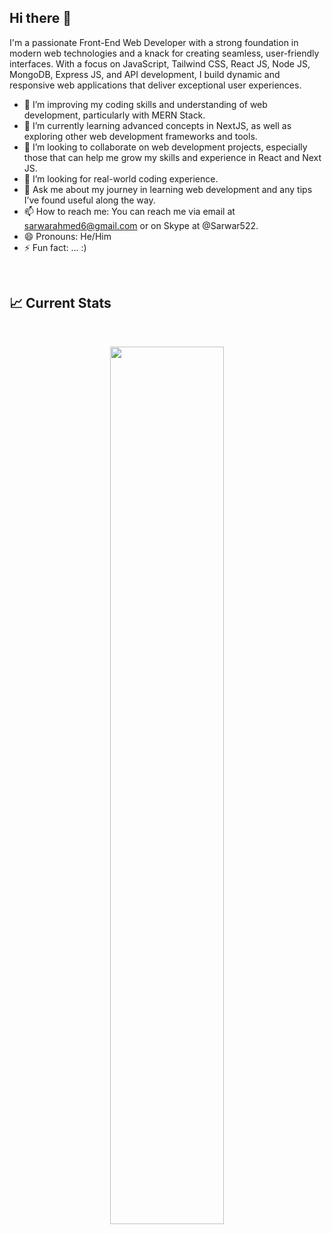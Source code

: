 ## Hi there 👋
I'm a passionate Front-End Web Developer with a strong foundation in modern web technologies and a knack for creating seamless, user-friendly interfaces. With a focus on JavaScript, Tailwind CSS, React JS, Node JS, MongoDB, Express JS, and API development, I build dynamic and responsive web applications that deliver exceptional user experiences.

- 🔭 I’m improving my coding skills and understanding of web development, particularly with MERN Stack.
- 🌱 I’m currently learning advanced concepts in NextJS, as well as exploring other web development frameworks and tools.
- 👯 I’m looking to collaborate on web development projects, especially those that can help me grow my skills and experience in React and Next JS.
- 🤔 I’m looking for real-world coding experience.
- 💬 Ask me about my journey in learning web development and any tips I’ve found useful along the way.
- 📫 How to reach me: You can reach me via email at sarwarahmed6@gmail.com or on Skype at @Sarwar522.
- 😄 Pronouns: He/Him
- ⚡ Fun fact: ... :)

<br />


## :chart_with_upwards_trend: Current Stats
<br />
<p align="center">
  <img width="60%" src="https://github-readme-streak-stats.herokuapp.com?user=sarwarahmed&theme=react&hide_border=true&background=0D1117&stroke=0D1117&fire=FF1CF7&sideLabels=00F0FF&currStreakNum=FF1CF7&ring=FF1CF7&currStreakLabel=FF1CF7&sideNums=00F0FF" />
 







<!---
<p align="center"> 
  Visitors count<br>
  <img src="https://profile-counter.glitch.me/sarwarahmed/count.svg" />
</p>
--->
